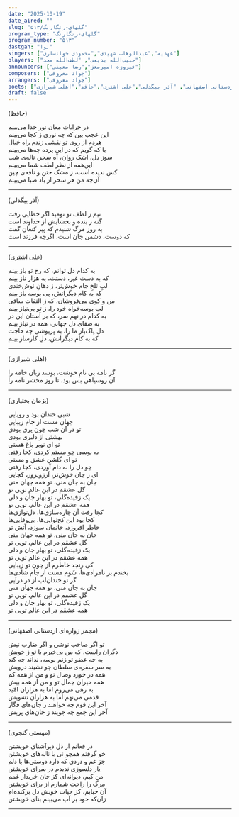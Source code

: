 ```yaml
---
date: "2025-10-19"
date_aired: ""
slug: "گلهای-رنگارنگ/۵۱۳"
program_type: "گلهای-رنگارنگ" 
program_number: "۵۱۳"
dastgah: "نوا"
singers: ["عهدیه","عبدالوهاب شهیدی","محمودی خوانساری"]
players: ["حبیب‌الله بدیعی", "لطف‌الله مجد"]
announcers: ["فیروزه امیرمعز","رضا معینی"]
composers: ["جواد معروفی"]
arrangers: ["جواد معروفی"]
poets: ["مهستی گنجوی", "پژمان بختیاری", "مجمر زواره‌ای اردستانی اصفهانی", "آذر بیگدلی","علی اشتری","حافظ","اهلی شیرازی"]
draft: false
---
```


(حافظ)

در خرابات مغان نور خدا می‌بینم  
این عجب بین که چه نوری ز کجا می‌بینم  
هردم از روی تو نقشی زندم راه خیال  
با که گویم که در این پرده چه‌ها می‌بینم  
سوز دل، اشک روان، آه سحر، ناله‌ی شب  
این‌همه از نظر لطف شما می‌بینم  
کس ندیده است، ز مشک ختن و نافه‌ی چین  
آن‌چه من هر سحر از باد صبا می‌بینم  

---

(آذر بیگدلی)

نیم ز لطف تو نومید اگر خطایی رفت  
گنه ز بنده و بخشایش از خداوند است  
به روز مرگ شنیدم که پیر کنعان گفت  
که دوست، دشمن جان است، اگرچه فرزند است  

---

(علی اشتری)

به کدام دل توانم، که رخ تو باز بینم  
که به دست غیر، دستت، به هزار ناز بینم  
لبِ تلخِ جام خوش‌تر، ز دهانِ نوش‌خندی  
که به کام دیگرانش، پی بوسه باز بینم  
من و کوی می‌فروشان، که ز التفات ساقی  
لب بوسه‌خواه خود را، ز تو بی‌نیاز بینم  
به کدام در نهم سر، که بر آستان این در  
به صفای دل جهانی، همه در نیاز بینم  
دل پاک‌باز ما را، به پریوشی چه حاجت  
که به کام دیگرانش، دلِ کارساز بینم  

---

(اهلی شیرازی)

گر نامه بی نامِ خوشت، بوسد زبان خامه را  
آن روسیاهی بس بود، تا روز محشر نامه را  

---

(پژمان بختیاری)

شبی خندان بود و رویایی  
جهان مست از جام زیبایی  
تو در آن شب چون پری بودی  
بهشتی از دلبری بودی  
تو ای نوبر باغ هستی  
به بوسی چو مستم کردی، کجا رفتی  
تو ای گلشن عشق و مستی  
چو دل را به دام آوردی، کجا رفتی  
ای ز جان خوش‌تر، آرزوپرور، کجایی  
جان به جان منی، تو همه جهان منی  
گل عشقم در این عالم تویی تو  
یک زفیده‌گلی، تو بهار جان و دلی  
همه عشقم در این عالم، تویی تو  
کجا رفت آن چاره‌سازی‌ها، دل‌نوازی‌ها  
کجا بود این کج‌نوایی‌ها، بی‌وفایی‌ها  
خاطر افروزد، خانمان سوزد، آتش تو  
جان به جان منی، تو همه جهان منی  
گل عشقم در این عالم، تویی تو    
یک‌ زفیده‌گلی، تو بهار جان و دلی  
همه عشقم در این عالم تویی تو  
کی رنجد خاطرم از چون تو زیبایی  
بخندم بر نامرادی‌ها، شَوَم مست از جام شادی‌ها  
گر تو خندان‌لب از در درآیی  
جان به جان منی، تو همه جهان منی  
گل عشقم در این عالم، تویی تو  
یک زفیده‌گلی، تو بهار جان و دلی  
همه عشقم در این عالم تویی تو  

---

(مجمر زواره‌ای اردستانی اصفهانی)

تو اگر صاحب نوشی و اگر ضارب نیش  
دگران راست، که من بی‌خبرم با تو ز خویش  
به چه عضو تو زنم بوسه، نداند چه کند  
به سر سفره‌ی سلطان چو نشیند درویش  
همه در خورد وصال تو و من از همه کم  
همه حیران جمال تو و من از همه بیش  
به رهی می‌روم اما به هزاران امّید  
قدمی می‌نهم اما به هزاران تشویش  
آخر این قوم چه خواهند ز جان‌های فگار  
آخر این جمع چه جویند ز جان‌های پریش  

---

(مهستی گنجوی)

در فغانم از دل دیرآشنای خویشتن  
خو گرفتم همچو نی با ناله‌های خویشتن  
جز غم و دردی که دارد دوستی‌ها با دلم  
یار دلسوزی ندیدم در سرای خویشتن  
من کیم، دیوانه‌ای کز جان خریدار غمم  
مرگ را راحت شمارم از برای خویشتن  
آن حبابم، کز حیات خویش دل برکنده‌ام  
زان‌که خود بر آب می‌بینم بنای خویشتن

---